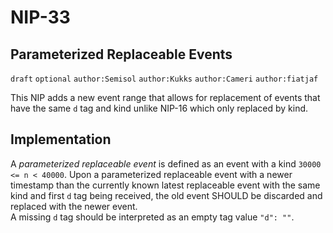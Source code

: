 NIP-33
======

Parameterized Replaceable Events
--------------------------------

`draft` `optional` `author:Semisol` `author:Kukks` `author:Cameri` `author:fiatjaf`

This NIP adds a new event range that allows for replacement of events that have the same `d` tag and kind unlike NIP-16 which only replaced by kind.

Implementation
--------------
A *parameterized replaceable event* is defined as an event with a kind `30000 <= n < 40000`.
Upon a parameterized replaceable event with a newer timestamp than the currently known latest replaceable event with the same kind and first `d` tag being received, the old event SHOULD be discarded and replaced with the newer event.  
A missing `d` tag should be interpreted as an empty tag value `"d": ""`.

